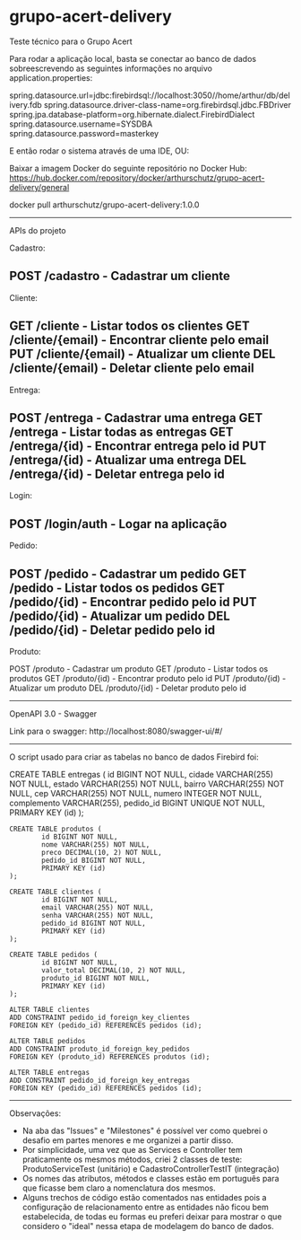 # grupo-acert-delivery
Teste técnico para o Grupo Acert

Para rodar a aplicação local, basta se conectar ao banco de dados sobreescrevendo as seguintes informações no arquivo application.properties:

spring.datasource.url=jdbc:firebirdsql://localhost:3050//home/arthur/db/delivery.fdb
spring.datasource.driver-class-name=org.firebirdsql.jdbc.FBDriver
spring.jpa.database-platform=org.hibernate.dialect.FirebirdDialect
spring.datasource.username=SYSDBA
spring.datasource.password=masterkey

E então rodar o sistema através de uma IDE, OU:

Baixar a imagem Docker do seguinte repositório no Docker Hub: https://hub.docker.com/repository/docker/arthurschutz/grupo-acert-delivery/general

docker pull arthurschutz/grupo-acert-delivery:1.0.0
___________________________________________________________________________________________________________
APIs do projeto

Cadastro:

POST /cadastro - Cadastrar um cliente
----------------------------------
Cliente:

GET /cliente - Listar todos os clientes
GET /cliente/{email) - Encontrar cliente pelo email
PUT /cliente/{email) - Atualizar um cliente
DEL /cliente/{email) - Deletar cliente pelo email
----------------------------------
Entrega:

POST /entrega - Cadastrar uma entrega
GET /entrega - Listar todas as entregas
GET /entrega/{id) - Encontrar entrega pelo id
PUT /entrega/{id) - Atualizar uma entrega
DEL /entrega/{id) - Deletar entrega pelo id
----------------------------------
Login:

POST /login/auth - Logar na aplicação
----------------------------------
Pedido:

POST /pedido - Cadastrar um pedido
GET /pedido - Listar todos os pedidos
GET /pedido/{id) - Encontrar pedido pelo id
PUT /pedido/{id) - Atualizar um pedido
DEL /pedido/{id) - Deletar pedido pelo id
----------------------------------
Produto:

POST /produto - Cadastrar um produto
GET /produto - Listar todos os produtos
GET /produto/{id) - Encontrar produto pelo id
PUT /produto/{id) - Atualizar um produto
DEL /produto/{id) - Deletar produto pelo id
___________________________________________________________________________________________________________
OpenAPI 3.0 - Swagger

Link para o swagger: http://localhost:8080/swagger-ui/#/
___________________________________________________________________________________________________________

O script usado para criar as tabelas no banco de dados Firebird foi:

CREATE TABLE entregas (
			id BIGINT NOT NULL,
			cidade VARCHAR(255) NOT NULL,
			estado VARCHAR(255) NOT NULL,
			bairro VARCHAR(255) NOT NULL,
			cep VARCHAR(255) NOT NULL,
			numero INTEGER NOT NULL,
			complemento VARCHAR(255),
			pedido_id BIGINT UNIQUE NOT NULL,
			PRIMARY KEY (id)
	);

	CREATE TABLE produtos (
			id BIGINT NOT NULL,
			nome VARCHAR(255) NOT NULL,
			preco DECIMAL(10, 2) NOT NULL,
			pedido_id BIGINT NOT NULL,
			PRIMARY KEY (id)
	);

	CREATE TABLE clientes (
			id BIGINT NOT NULL,
			email VARCHAR(255) NOT NULL,
			senha VARCHAR(255) NOT NULL,
			pedido_id BIGINT NOT NULL,
			PRIMARY KEY (id)
	);

	CREATE TABLE pedidos (
			id BIGINT NOT NULL,
			valor_total DECIMAL(10, 2) NOT NULL,
			produto_id BIGINT NOT NULL,
			PRIMARY KEY (id)
	);

	ALTER TABLE clientes
	ADD CONSTRAINT pedido_id_foreign_key_clientes
	FOREIGN KEY (pedido_id) REFERENCES pedidos (id);

	ALTER TABLE pedidos
	ADD CONSTRAINT produto_id_foreign_key_pedidos
	FOREIGN KEY (produto_id) REFERENCES produtos (id);

	ALTER TABLE entregas
	ADD CONSTRAINT pedido_id_foreign_key_entregas
	FOREIGN KEY (pedido_id) REFERENCES pedidos (id);
___________________________________________________________________________________________________________

Observações:

- Na aba das "Issues" e "Milestones" é possível ver como quebrei o desafio em partes menores e me organizei a partir disso.
- Por simplicidade, uma vez que as Services e Controller tem praticamente os mesmos métodos, criei 2 classes de teste: ProdutoServiceTest (unitário) e CadastroControllerTestIT (integração)
- Os nomes das atributos, métodos e classes estão em português para que ficasse bem claro a nomenclatura dos mesmos.
- Alguns trechos de código estão comentados nas entidades pois a configuração de relacionamento entre as entidades não ficou bem estabelecida, de todas eu formas eu preferi deixar para mostrar o que considero o "ideal" nessa etapa de modelagem do banco de dados.
